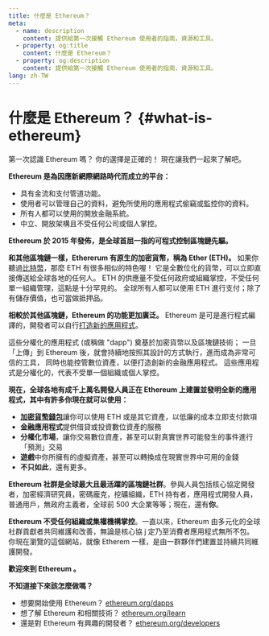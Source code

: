 ```yaml
---
title: 什麼是 Ethereum？
meta:
  - name: description
    content: 提供給第一次接觸 Ethereum 使用者的指南，資源和工具。
  - property: og:title
    content: 什麼是 Ethereum？
  - property: og:description
    content: 提供給第一次接觸 Ethereum 使用者的指南，資源和工具。
lang: zh-TW
---
```


# 什麼是 Ethereum？ {#what-is-ethereum}

第一次認識 Ethereum 嗎？ 你的選擇是正確的！ 現在讓我們一起來了解吧。

**Ethereum 是為因應新網際網路時代而成立的平台：**

- 具有金流和支付管道功能。
- 使用者可以管理自己的資料，避免所使用的應用程式偷竊或監控你的資料。
- 所有人都可以使用的開放金融系統。
- 中立、開放架構且不受任何公司或個人掌控。

**Ethereum 於 2015 年發佈，是全球首屈一指的可程式控制區塊鏈先驅。**

**和其他區塊鏈一樣，Ethererum 有原生的加密貨幣，稱為 Ether (ETH)。** 如果你聽過[比特幣](http://bitcoin.org/)，那麼 ETH 有很多相似的特色喔！ 它是全數位化的貨幣，可以立即直接傳送給全球各地的任何人。 ETH 的供應量不受任何政府或組織掌控，不受任何單一組織管理，這點是十分罕見的。 全球所有人都可以使用 ETH 進行支付；除了有儲存價值，也可當做抵押品。

**相較於其他區塊鏈，Ethereum 的功能更加廣泛。** Ethereum 是可是進行程式編譯的，開發者可以自行[打造新的應用程式](/zh-tw/dapps/)。

這些分權化的應用程式 (或稱做 "dapp") 奠基於加密貨幣以及區塊鏈技術； 一旦「上傳」到 Ethereum 後，就會持續地按照其設計的方式執行，進而成為非常可信的工具， 同時也能控管數位資產，以便打造創新的金融應用程式。 這些應用程式是分權化的，代表不受單一個組織或個人掌控。

**現在，全球各地有成千上萬名開發人員正在 Ethereum 上建置並發明全新的應用程式，其中有許多你現在就可以使用：**

- [**加密貨幣錢包**](/zh-tw/wallets/)讓你可以使用 ETH 或是其它資產，以低廉的成本立即支付款項
- **金融應用程式**提供借貸或投資數位資產的服務
- **分權化市場**，讓你交易數位資產，甚至可以對真實世界可能發生的事件進行「預測」交易
- **遊戲**中你所擁有的虛擬資產，甚至可以轉換成在現實世界中可用的金錢
- **不只如此**，還有更多。

**Ethereum 社群是全球最大且最活躍的區塊鏈社群**。參與人員包括核心協定開發者，加密經濟研究員，密碼龐克，挖礦組織，ETH 持有者，應用程式開發人員，普通用戶，無政府主義者，全球前 500 大企業等等；現在，還有**你**。

**Ethereum 不受任何組織或集權機構掌控**。一直以來，Ethereum 由多元化的全球社群貢獻者共同維護和改善，無論是核心協 j 定乃至消費者應用程式無所不包。 你現在瀏覽的這個網站，就像 Etherem 一樣，是由一群夥伴們建置並持續共同維護開發。

**歡迎來到 Ethereum 。**

**不知道接下來該怎麼做嗎？**

- 想要開始使用 Ethereum？ [ethereum.org/dapps](/zh-tw/dapps/)
- 想了解 Ethereum 和相關技術？ [ethereum.org/learn](/zh-tw/learn/)
- 還是對 Ethereum 有興趣的開發者？ [ethereum.org/developers](/zh-tw/developers/)
